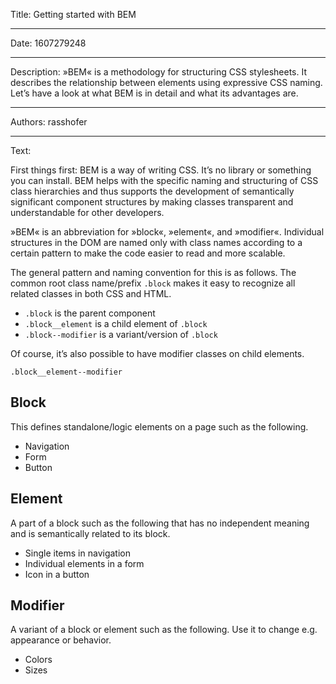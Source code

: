 Title: Getting started with BEM

-----

Date: 1607279248

-----

Description: »BEM« is a methodology for structuring CSS stylesheets. It describes the relationship between elements using expressive CSS naming. Let’s have a look at what BEM is in detail and what its advantages are.

-----

Authors: rasshofer

-----

Text:

First things first: BEM is a way of writing CSS. It’s no library or something you can install. BEM helps with the specific naming and structuring of CSS class hierarchies and thus supports the development of semantically significant component structures by making classes transparent and understandable for other developers.

»BEM« is an abbreviation for »block«, »element«, and »modifier«. Individual structures in the DOM are named only with class names according to a certain pattern to make the code easier to read and more scalable.

The general pattern and naming convention for this is as follows. The common root class name/prefix `.block` makes it easy to recognize all related classes in both CSS and HTML.

- `.block` is the parent component
- `.block__element` is a child element of `.block`
- `.block--modifier` is a variant/version of `.block`

Of course, it’s also possible to have modifier classes on child elements.

`.block__element--modifier`

## Block

This defines standalone/logic elements on a page such as the following.

- Navigation
- Form
- Button

## Element

A part of a block such as the following that has no independent meaning and is semantically related to its block.

- Single items in navigation
- Individual elements in a form
- Icon in a button

## Modifier

A variant of a block or element such as the following. Use it to change e.g. appearance or behavior.

- Colors
- Sizes
